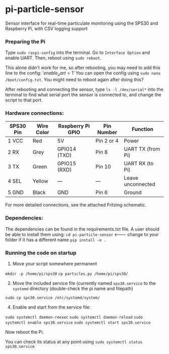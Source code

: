 # pi-particle-sensor
Sensor interface for real-time particulate monitoring using the SPS30 and Raspberry Pi, with CSV logging support

### Preparing the Pi
Type $\texttt{sudo raspi-config}$ into the terminal. Go to $\texttt{Interface Option}$ and enable UART. Then, reboot using $\texttt{sudo reboot}$. 

This alone didn't work for me, so after rebooting, you may need to add this line to the config: 
$'enable_uart=1'$
You can open the config using $\texttt{sudo nano /boot/config.txt}$. You might need to reboot again after doing this? 

After rebooting and connecting the sensor, type $\texttt{ls -l /dev/serial*}$ into the terminal to find what serial port the sensor is connected to, and change the script to that port.

### Hardware connections:

| SPS30 Pin | Wire Color | Raspberry Pi GPIO | Pin Number | Function             |
|-----------|------------|-------------------|-------------|---------------------|
| 1 VCC     | Red        | 5V                | Pin 2 or 4  | Power               |
| 2 RX      | Grey       | GPIO14 (TXD)      | Pin 8       | UART TX (from Pi)   |
| 3 TX      | Green      | GPIO15 (RXD)      | Pin 10      | UART RX (to Pi)     |
| 4 SEL     | Yellow     | —                 | —           | Leave unconnected   |
| 5 GND     | Black      | GND               | Pin 6       | Ground              |

For more detailed connections, see the attached Fritzing schematic.


### Dependencies:
The dependencies can be found in the requirements.txt file. A user should be able to install them using:
$\texttt{cd pi-particle-sensor}$ <--- change to your folder if it has a different name
$\texttt{pip install -e .}$


### Running the code on startup
1) Move your script somewhere permanent

$\texttt{mkdir -p /home/pi/sps30}$
$\texttt{cp particles.py /home/pi/sps30/}$

2) Move the included service file (currently named $\texttt{sps30.service}$ to the $\texttt{systemd}$ directory (double-check the pi name and filepath)
   
$\texttt{sudo cp sps30.service /etc/systemd/system/}$

4) Enable and start from the service file:

$\texttt{sudo systemctl daemon-reexec}$
$\texttt{sudo systemctl daemon-reload}$
$\texttt{sudo systemctl enable sps30.service}$
$\texttt{sudo systemctl start sps30.service}$

Now reboot the Pi.

You can check its status at any point using
$\texttt{sudo systemctl status sps30.service}$
